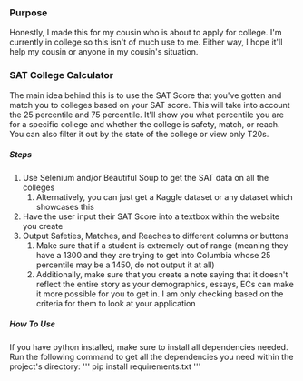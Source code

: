 ### Purpose
Honestly, I made this for my cousin who is about to apply for college. I'm currently in college so this isn't of much use to me. Either way, I hope it'll help my cousin or anyone in my cousin's situation. 

### SAT College Calculator
The main idea behind this is to use the SAT Score that you've gotten and match you to colleges based on your SAT score. This will take into account the 25 percentile and 75 percentile. It'll show you what percentile you are for a specific college and whether the college is safety, match, or reach. You can also filter it out by the state of the college or view only T20s. 

##### Steps
1. Use Selenium and/or Beautiful Soup to get the SAT data on all the colleges
	1. Alternatively, you can just get a Kaggle dataset or any dataset which showcases this
2. Have the user input their SAT Score into a textbox within the website you create 
3. Output Safeties, Matches, and Reaches to different columns or buttons 
	1. Make sure that if a student is extremely out of range (meaning they have a 1300 and they are trying to get into Columbia whose 25 percentile may be a  1450, do not output it at all)
	2. Additionally, make sure that you create a note saying that it doesn't reflect the entire story as your demographics, essays, ECs can make it more possible for you to get in. I am only checking based on the criteria for them to look at your application

##### How To Use
If you have python installed, make sure to install all dependencies needed. 
Run the following command to get all the dependencies you need within the project's directory:
''' 
pip install requirements.txt
'''

